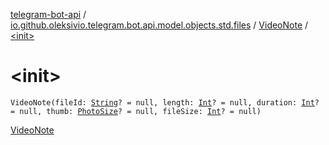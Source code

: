 [telegram-bot-api](../../index.md) / [io.github.oleksivio.telegram.bot.api.model.objects.std.files](../index.md) / [VideoNote](index.md) / [&lt;init&gt;](./-init-.md)

# &lt;init&gt;

`VideoNote(fileId: `[`String`](https://kotlinlang.org/api/latest/jvm/stdlib/kotlin/-string/index.html)`? = null, length: `[`Int`](https://kotlinlang.org/api/latest/jvm/stdlib/kotlin/-int/index.html)`? = null, duration: `[`Int`](https://kotlinlang.org/api/latest/jvm/stdlib/kotlin/-int/index.html)`? = null, thumb: `[`PhotoSize`](../-photo-size/index.md)`? = null, fileSize: `[`Int`](https://kotlinlang.org/api/latest/jvm/stdlib/kotlin/-int/index.html)`? = null)`

[VideoNote](https://core.telegram.org/bots/api/#videonote)

